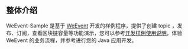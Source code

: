 ## 整体介绍

WeEvent-Sample 是基于 [WeEvent](https://github.com/WeBankBlockchain/WeEvent) 开发的样例程序，提供了创建 topic ，发布、订阅，查看区块链容量等功能演示，您可以参考[开发样例使用说明](https://weeventdoc.readthedocs.io/zh_CN/latest/protocol/weevent-sample.html)，体验 WeEvent 的业务流程，并参考进行您的 Java 应用开发。


